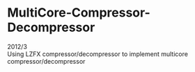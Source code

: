 # MultiCore-Compressor-Decompressor
2012/3<br/>
Using LZFX compressor/decompressor to implement multicore compressor/decompressor
